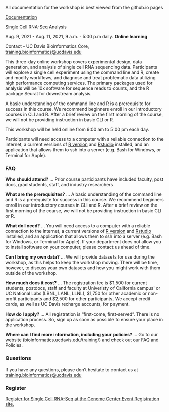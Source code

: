 All documentation for the workshop is best viewed from the github.io pages

[Documentation](https://ucdavis-bioinformatics-training.github.io/2021-August-Single-Cell-RNA-Seq-Analysis/)

Single Cell RNA-Seq Analysis

Aug. 9, 2021 - Aug. 11, 2021, 9 a.m. - 5:00 p.m daily. **Online learning**

Contact - UC Davis Bioinformatics Core, [training.bioinformatics@ucdavis.edu](mailto:training.bioinformatics@ucdavis.edu)

This three-day online workshop covers experimental design, data generation, and analysis of single cell RNA sequencing data. Participants will explore a single cell experiment using the command line and R, create and modify workflows, and diagnose and treat problematic data utilizing high performance computing services. The primary packages used for analysis will be 10x software for sequence reads to counts, and the R package Seurat for downstream analysis.

A basic understanding of the command line and R is a prerequisite for success in this course. We recommend beginners enroll in our introductory courses in CLI and R. After a brief review on the first morning of the course, we will not be providing instruction in basic CLI or R.

This workshop will be held online from 9:00 am to 5:00 pm each day.

Participants will need access to a computer with a reliable connection to the internet, a current versions of [R version](https://cloud.r-project.org/) and [Rstudio](https://rstudio.com/products/rstudio/download/#download) installed, and an application that allows them to ssh into a server (e.g. Bash for Windows, or Terminal for Apple).

### FAQ

**Who should attend?** … Prior course participants have included faculty, post docs, grad students, staff, and industry researchers.

**What are the prerequisites?** … A basic understanding of the command line and R is a prerequisite for success in this course. We recommend beginners enroll in our introductory courses in CLI and R. After a brief review on the first morning of the course, we will not be providing instruction in basic CLI or R.

**What do I need?** … You will need access to a computer with a reliable connection to the internet, a current versions of [R version](https://cloud.r-project.org/) and [Rstudio](https://rstudio.com/products/rstudio/download/#download) installed, and an application that allows them to ssh into a server (e.g. Bash for Windows, or Terminal for Apple). If your department does not allow you to install software on your computer, please contact us ahead of time.

**Can I bring my own data?** … We will provide datasets for use during the workshop, as this helps to keep the workshop moving. There will be time, however, to discuss your own datasets and how you might work with them outside of the workshop.

**How much does it cost?** … The registration fee is $1,500 for current students, postdocs, staff and faculty at Univeristy of California campus' or UC National Labs (LBNL, LANL, LLNL), $1,750 for other academic or non-profit participants and $2,500 for other participants. We accept credit cards, as well as UC Davis recharge accounts, for payment.

**How do I apply?** … All registration is “first-come, first-served”. There is no application process.  So, sign up as soon as possible to ensure your place in the workshop.

**Where can I find more information, including your policies?**  ... Go to our website (bioinformatics.ucdavis.edu/training/) and check out our FAQ and Policies.

### Questions

If you have any questions, please don’t hesitate to contact us at [training.bioinformatics@ucdavis.edu](mailto:training.bioinformatics@ucdavis.edu)


### Register

[Register for Single Cell RNA-Seq at the Genome Center Event Registration site.](https://registration.genomecenter.ucdavis.edu/events/scRNAseq_august_2021/)
